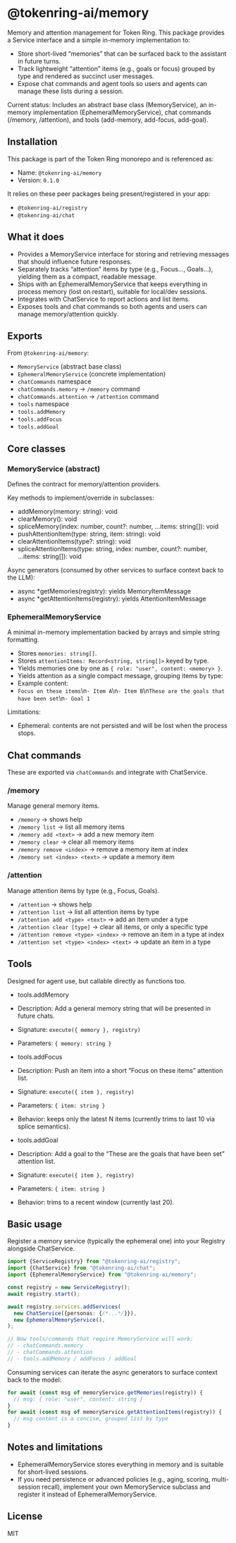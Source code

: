# @tokenring-ai/memory

Memory and attention management for Token Ring. This package provides a Service interface and a simple in-memory
implementation to:

- Store short-lived “memories” that can be surfaced back to the assistant in future turns.
- Track lightweight “attention” items (e.g., goals or focus) grouped by type and rendered as succinct user messages.
- Expose chat commands and agent tools so users and agents can manage these lists during a session.

Current status: Includes an abstract base class (MemoryService), an in-memory implementation (EphemeralMemoryService),
chat commands (/memory, /attention), and tools (add-memory, add-focus, add-goal).

## Installation

This package is part of the Token Ring monorepo and is referenced as:

- Name: `@tokenring-ai/memory`
- Version: `0.1.0`

It relies on these peer packages being present/registered in your app:

- `@tokenring-ai/registry`
- `@tokenring-ai/chat`

## What it does

- Provides a MemoryService interface for storing and retrieving messages that should influence future responses.
- Separately tracks “attention” items by type (e.g., Focus…, Goals…), yielding them as a compact, readable message.
- Ships with an EphemeralMemoryService that keeps everything in process memory (lost on restart), suitable for local/dev
  sessions.
- Integrates with ChatService to report actions and list items.
- Exposes tools and chat commands so both agents and users can manage memory/attention quickly.

## Exports

From `@tokenring-ai/memory`:

- `MemoryService` (abstract base class)
- `EphemeralMemoryService` (concrete implementation)
- `chatCommands` namespace
- `chatCommands.memory` → `/memory` command
- `chatCommands.attention` → `/attention` command
- `tools` namespace
- `tools.addMemory`
- `tools.addFocus`
- `tools.addGoal`

## Core classes

### MemoryService (abstract)

Defines the contract for memory/attention providers.

Key methods to implement/override in subclasses:

- addMemory(memory: string): void
- clearMemory(): void
- spliceMemory(index: number, count?: number, ...items: string[]): void
- pushAttentionItem(type: string, item: string): void
- clearAttentionItems(type?: string): void
- spliceAttentionItems(type: string, index: number, count?: number, ...items: string[]): void

Async generators (consumed by other services to surface context back to the LLM):

- async *getMemories(registry): yields MemoryItemMessage
- async *getAttentionItems(registry): yields AttentionItemMessage

### EphemeralMemoryService

A minimal in-memory implementation backed by arrays and simple string formatting.

- Stores `memories: string[]`.
- Stores `attentionItems: Record<string, string[]>` keyed by type.
- Yields memories one by one as `{ role: "user", content: <memory> }`.
- Yields attention as a single compact message, grouping items by type:
- Example content:
- `Focus on these items`\n`- Item A`\n`- Item B`\n`These are the goals that have been set`\n`- Goal 1`

Limitations:

- Ephemeral: contents are not persisted and will be lost when the process stops.

## Chat commands

These are exported via `chatCommands` and integrate with ChatService.

### /memory

Manage general memory items.

- `/memory` → shows help
- `/memory list` → list all memory items
- `/memory add <text>` → add a new memory item
- `/memory clear` → clear all memory items
- `/memory remove <index>` → remove a memory item at index
- `/memory set <index> <text>` → update a memory item

### /attention

Manage attention items by type (e.g., Focus, Goals).

- `/attention` → shows help
- `/attention list` → list all attention items by type
- `/attention add <type> <text>` → add an item under a type
- `/attention clear [type]` → clear all items, or only a specific type
- `/attention remove <type> <index>` → remove an item in a type at index
- `/attention set <type> <index> <text>` → update an item in a type

## Tools

Designed for agent use, but callable directly as functions too.

- tools.addMemory
- Description: Add a general memory string that will be presented in future chats.
- Signature: `execute({ memory }, registry)`
- Parameters: `{ memory: string }`

- tools.addFocus
- Description: Push an item into a short “Focus on these items” attention list.
- Signature: `execute({ item }, registry)`
- Parameters: `{ item: string }`
- Behavior: keeps only the latest N items (currently trims to last 10 via splice semantics).

- tools.addGoal
- Description: Add a goal to the “These are the goals that have been set” attention list.
- Signature: `execute({ item }, registry)`
- Parameters: `{ item: string }`
- Behavior: trims to a recent window (currently last 20).

## Basic usage

Register a memory service (typically the ephemeral one) into your Registry alongside ChatService.

```ts
import {ServiceRegistry} from "@tokenring-ai/registry";
import {ChatService} from "@tokenring-ai/chat";
import {EphemeralMemoryService} from "@tokenring-ai/memory";

const registry = new ServiceRegistry();
await registry.start();

await registry.services.addServices(
  new ChatService({personas: {/*...*/}}),
  new EphemeralMemoryService(),
);

// Now tools/commands that require MemoryService will work:
// - chatCommands.memory
// - chatCommands.attention
// - tools.addMemory / addFocus / addGoal
```

Consuming services can iterate the async generators to surface context back to the model:

```ts
for await (const msg of memoryService.getMemories(registry)) {
  // msg: { role: "user", content: string }
}
for await (const msg of memoryService.getAttentionItems(registry)) {
  // msg content is a concise, grouped list by type
}
```

## Notes and limitations

- EphemeralMemoryService stores everything in memory and is suitable for short-lived sessions.
- If you need persistence or advanced policies (e.g., aging, scoring, multi-session recall), implement your own
  MemoryService subclass and register it instead of EphemeralMemoryService.

## License

MIT
